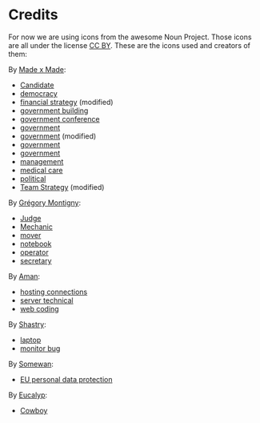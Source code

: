 # Credits

<!-- SPDX-License-Identifier: CC0-1.0 -->
<!-- SPDX-FileCopyrightText: 2019-2023 The Foundation for Public Code <info@publiccode.net> -->

For now we are using icons from the awesome Noun Project.
Those icons are all under the license [CC BY](https://creativecommons.org/licenses/by/3.0/us/legalcode).
These are the icons used and creators of them:

By [Made x Made](https://thenounproject.com/christian933):

* [Candidate](https://thenounproject.com/term/candidate/2003972)
* [democracy](https://thenounproject.com/icon/democracy-2003971/)
* [financial strategy](https://thenounproject.com/term/financial-strategy/1923375) (modified)
* [government building](https://thenounproject.com/term/government-building/2031469)
* [government conference](https://thenounproject.com/term/government-conference/2039165)
* [government](https://thenounproject.com/icon/government-5160705/)
* [government](https://thenounproject.com/term/government/1984944) (modified)
* [government](https://thenounproject.com/term/government/1989687)
* [government](https://thenounproject.com/term/government/2031474)
* [management](https://thenounproject.com/icon/management-1923376/)
* [medical care](https://thenounproject.com/term/medical-care/1997584)
* [political](https://thenounproject.com/term/political/2003975)
* [Team Strategy](https://thenounproject.com/term/team-strategy/2023240) (modified)

By [Grégory Montigny](https://thenounproject.com/simpleicon):

* [Judge](https://thenounproject.com/term/judge/1974854)
* [Mechanic](https://thenounproject.com/term/mechanic/1974846)
* [mover](https://thenounproject.com/term/mover/1974883)
* [notebook](https://thenounproject.com/term/notebook/1840555)
* [operator](https://thenounproject.com/term/operator/1974933)
* [secretary](https://thenounproject.com/term/secretary/1974852)

By [Aman](https://thenounproject.com/amanmana):

* [hosting connections](https://thenounproject.com/term/hosting-connections/1735012)
* [server technical](https://thenounproject.com/term/server-technical/1735015)
* [web coding](https://thenounproject.com/term/web-coding/1734983)

By [Shastry](https://thenounproject.com/kiran.s1507):

* [laptop](https://thenounproject.com/term/laptop/2607397)
* [monitor bug](https://thenounproject.com/term/monitor-bug/2607404)

By [Somewan](https://thenounproject.com/some-wan):

* [EU personal data protection](https://thenounproject.com/term/eu-personal-data-protection/1815159)

By [Eucalyp](https://thenounproject.com/eucalyp):

* [Cowboy](https://thenounproject.com/term/cowboy/1943527)
